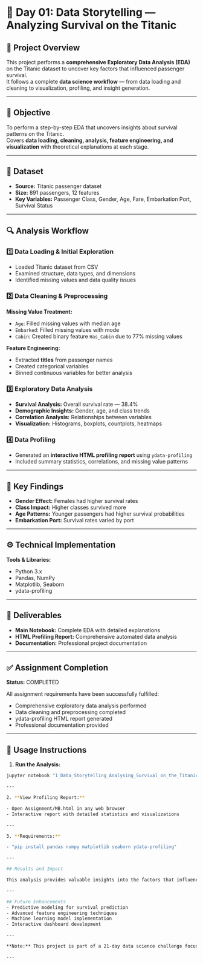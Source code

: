 # 🚢 Day 01: Data Storytelling — Analyzing Survival on the Titanic

## 📘 Project Overview
This project performs a **comprehensive Exploratory Data Analysis (EDA)** on the Titanic dataset to uncover key factors that influenced passenger survival.  
It follows a complete **data science workflow** — from data loading and cleaning to visualization, profiling, and insight generation.

---

## 🎯 Objective
To perform a step-by-step EDA that uncovers insights about survival patterns on the Titanic.  
Covers **data loading, cleaning, analysis, feature engineering, and visualization** with theoretical explanations at each stage.

---

## 🧩 Dataset
- **Source:** Titanic passenger dataset  
- **Size:** 891 passengers, 12 features  
- **Key Variables:** Passenger Class, Gender, Age, Fare, Embarkation Port, Survival Status  

---

## 🔍 Analysis Workflow

### 1️⃣ Data Loading & Initial Exploration
- Loaded Titanic dataset from CSV  
- Examined structure, data types, and dimensions  
- Identified missing values and data quality issues  

### 2️⃣ Data Cleaning & Preprocessing
**Missing Value Treatment:**  
- `Age`: Filled missing values with median age  
- `Embarked`: Filled missing values with mode  
- `Cabin`: Created binary feature `Has_Cabin` due to 77% missing values  

**Feature Engineering:**  
- Extracted **titles** from passenger names  
- Created categorical variables  
- Binned continuous variables for better analysis  

### 3️⃣ Exploratory Data Analysis
- **Survival Analysis:** Overall survival rate — 38.4%  
- **Demographic Insights:** Gender, age, and class trends  
- **Correlation Analysis:** Relationships between variables  
- **Visualization:** Histograms, boxplots, countplots, heatmaps  

### 4️⃣ Data Profiling
- Generated an **interactive HTML profiling report** using `ydata-profiling`  
- Included summary statistics, correlations, and missing value patterns  

---

## 🧠 Key Findings
- **Gender Effect:** Females had higher survival rates  
- **Class Impact:** Higher classes survived more  
- **Age Patterns:** Younger passengers had higher survival probabilities  
- **Embarkation Port:** Survival rates varied by port  

---

## ⚙️ Technical Implementation

**Tools & Libraries:**  
- Python 3.x  
- Pandas, NumPy  
- Matplotlib, Seaborn  
- ydata-profiling  

---

## 📂 Deliverables
- **Main Notebook:** Complete EDA with detailed explanations  
- **HTML Profiling Report:** Comprehensive automated data analysis  
- **Documentation:** Professional project documentation  

---

## ✅ Assignment Completion
**Status:** COMPLETED  

All assignment requirements have been successfully fulfilled:  
- Comprehensive exploratory data analysis performed  
- Data cleaning and preprocessing completed  
- ydata-profiling HTML report generated  
- Professional documentation provided

---

## 🚀 Usage Instructions

1. **Run the Analysis:**  
```bash
jupyter notebook "1_Data_Storytelling_Analysing_Survival_on_the_Titanic.ipynb"

---

2. **View Profiling Report:**

- Open Assignment/MB.html in any web browser
- Interactive report with detailed statistics and visualizations

---

3. **Requirements:**

- "pip install pandas numpy matplotlib seaborn ydata-profiling"

---

## Results and Impact

This analysis provides valuable insights into the factors that influenced survival on the Titanic, demonstrating the power of data storytelling in uncovering historical patterns. The methodology can be       applied to similar datasets for comprehensive exploratory analysis.

---

## Future Enhancements
- Predictive modeling for survival prediction
- Advanced feature engineering techniques
- Machine learning model implementation
- Interactive dashboard development

---

**Note:** This project is part of a 21-day data science challenge focusing on practical applications of data analysis and visualization techniques.

---

